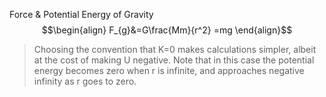 Force & Potential Energy of Gravity
$$\begin{align}
F_{g}&=G\frac{Mm}{r^2} =mg
\end{align}$$
> Choosing the convention that K=0 makes calculations simpler, albeit at the cost of making U negative. Note that in this case the potential energy becomes zero when r is infinite, and approaches negative infinity as r goes to zero.

